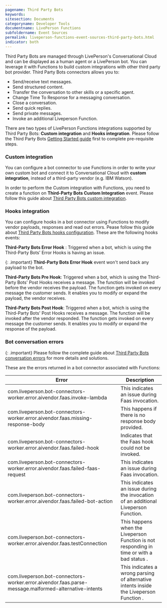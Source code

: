 ```yaml
---
pagename: Third Party Bots
keywords:
sitesection: Documents
categoryname: Developer Tools
documentname: LivePerson Functions
subfoldername: Event Sources
permalink: liveperson-functions-event-sources-third-party-bots.html
indicator: both
---
```


Third Party Bots are managed through LivePerson's Conversational Cloud and can be displayed as a human agent or a LivePerson bot. You can leverage it with Functions to build custom integrations with other third party bot provider. Third Party Bots connectors allows you to:

* Send/receive text messages.
* Send structured content.
* Transfer the conversation to other skills or a specific agent.
* Change Time To Response for a messaging conversation.
* Close a conversation.
* Send quick replies.
* Send private messages.
* Invoke an additional Liveperson Function.

There are two types of LivePerson Functions integrations supported by Third Party Bots: **Custom integration** and **Hooks integration**. Please follow the Third Party Bots [Getting Started guide](third-party-bots-getting-started.html) first to complete pre-requisite steps.

### Custom integration

You can configure a bot connector to use Functions in order to write your own custom bot and connect it to Conversational Cloud with **custom integration**,  instead of a third-party vendor (e.g. IBM Watson).

In order  to perform the Custom integration with Functions, you need to create a function on **Third-Party Bots Custom Integration** event. Please follow this guide about [Third Party Bots custom integration](third-party-bots-custom-integration.html).

### Hooks integration

You can configure hooks in a bot connector using Functions to modify vendor payloads, responses and read out errors. Pease follow this guide about [Third Party Bots hooks configuration](third-party-bots-hook-configuration.html). These are the following hooks events:

 **Third-Party Bots Error Hook** : Triggered when a bot, which is using the Third-Party Bots' Error Hooks is having an issue.

{: .important}
**Third-Party Bots Error Hook** event won't send back any payload to the bot.

**Third-Party Bots Pre Hook**: Triggered when a bot, which is using the Third-Party Bots' Post Hooks receives a message. The function will be invoked before the vendor receives the payload. The function gets invoked on every message the customer sends. It enables you to modify or expand the payload, the vendor receives.

**Third-Party Bots Post Hook**: Triggered when a bot, which is using the Third-Party Bots' Post Hooks receives a message. The function will be invoked after the vendor responded. The function gets invoked on every message the customer sends. It enables you to modify or expand the response of the payload.

### Bot conversation errors

{: .important}
Please follow the complete guide about [Third Party Bots conversation errors](third-party-bots-bot-conversation-errors.html) for more details and solutions.

These are the errors returned in a bot connector associated with Functions:

|Error|Description|
|--- |--- |
|com.liveperson.bot-connectors-worker.error.aivendor.faas.invoke-lambda|This indicates an issue during Faas invocation.|
|com.liveperson.bot-connectors-worker.error.aivendor.faas.missing-response-body|This happens if there is no response body provided.|
|com.liveperson.bot-connectors-worker.error.aivendor.faas.failed-hook|Indicates that the Faas hook could not be invoked.|
|com.liveperson.bot-connectors-worker.error.aivendor.faas.failed-faas-request|This indicates an issue during Faas invocation.|
|com.liveperson.bot-connectors-worker.error.aivendor.faas.failed-bot-action|This indicates an issue during the invocation of an additional Liveperson Function.|
|com.liveperson.bot-connectors-worker.error.aivendor.faas.testConnection|This happens when the Liveperson Function is not responding in time or with a bad status .|
|com.liveperson.bot-connectors-worker.error.aivendor.faas.parse-message.malformed-alternative-intents|This indicates a wrong parsing of alternative intents inside the Liveperson Function .|
